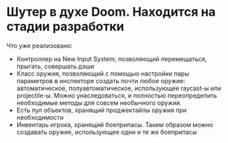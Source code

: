 # Шутер в духе Doom. Находится на стадии разработки
Что уже реализовано:
- Контроллер на New Input System, позволяющий перемещаться, прыгать, совершать дэши
- Класс оружия, позволяющий с помощью настройки пары параметров в инспекторе создать почти любое оружие: автоматическое, полуавтоматическое, использующее raycast-ы или projectile-ы. Можно унаследоваться, и полностью переопределить необходимые методы для совсем необычного оружия.
- Есть пул объектов, хранящий проджектайлы оружия при необходимости
- Инвентарь игрока, хранящий боеприпасы. Таким образом можно создавать оружие, использующее одни и те же боеприпасы
